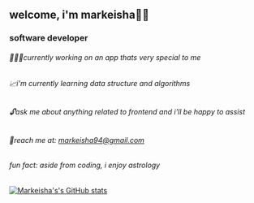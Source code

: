 ## welcome, i'm markeisha👋🏿
### software developer

###### 👩🏾‍💻currently working on an app thats very special to me
###### 📈i'm currently learning data structure and algorithms
###### 🔓ask me about anything related to frontend and i'll be happy to assist
###### 💌reach me at: markeisha94@gmail.com

###### fun fact: aside from coding, i enjoy astrology




[![Markeisha's's GitHub stats](https://github-readme-stats.vercel.app/api?username=xokeixo)](https://github.com/xokeixo/github-readme-stats)

